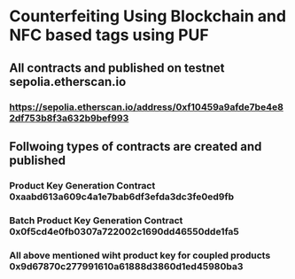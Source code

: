 # Counterfeiting Using Blockchain and NFC based tags using PUF

## All contracts and published on testnet sepolia.etherscan.io
### https://sepolia.etherscan.io/address/0xf10459a9afde7be4e82df753b8f3a632b9bef993

## Follwoing types of contracts are created and published

### Product Key Generation Contract 0xaabd613a609c4a1e7bab6df3efda3dc3fe0ed9fb
### Batch Product Key Generation Contract 0x0f5cd4e0fb0307a722002c1690dd46550dde1fa5
### All above mentioned wiht product key for coupled products 0x9d67870c277991610a61888d3860d1ed45980ba3
